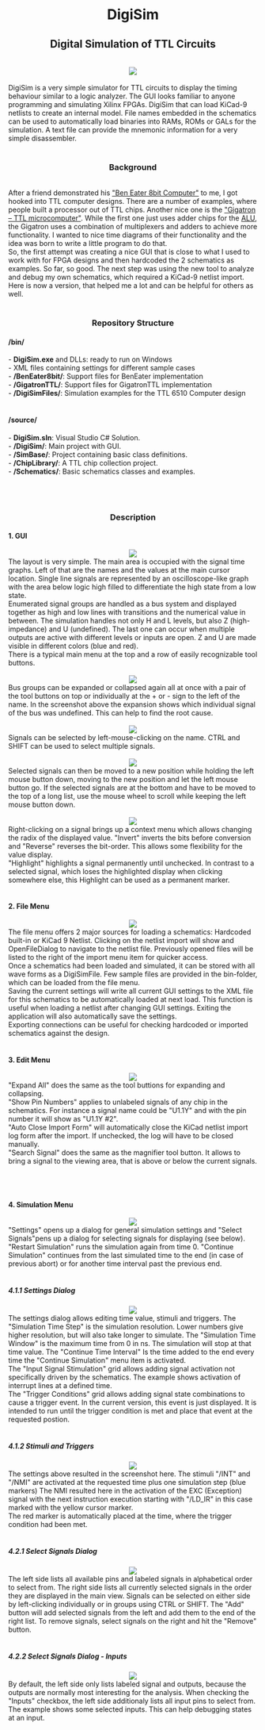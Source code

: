 <h1 style="text-align: center;">DigiSim</h1>
<h2 style="text-align: center;">Digital Simulation of TTL Circuits</h2>
<br>
<div style="text-align: center;">
  <img src="docs/assets/images/mainscreen.png" />
</div>
<br>
DigiSim is a very simple simulator for TTL circuits to display the timing behaviour similar to a logic analyzer. The GUI looks familiar to anyone programming and simulating Xilinx FPGAs. DigiSim that can load KiCad-9 netlists to create an internal model. File names embedded in the schematics can be used to automatically load binaries into RAMs, ROMs or GALs for the simulation. A text file can provide the mnemonic information for a very simple disassembler.
<br><br>
<h3 style="text-align: center;">Background</h3>
<br>
After a friend demonstrated his <a href="https://eater.net/8bit/">"Ben Eater 8bit Computer"</a> to me, I got hooked into TTL computer designs. There are a number of examples, where people built a processor out of TTL chips. Another nice one is the <a href="https://gigatron.io/">"Gigatron – TTL microcomputer"</a>. While the first one just uses adder chips for the <a href="https://en.wikipedia.org/wiki/Arithmetic_logic_unit">ALU</a>, the Gigatron uses a combination of multiplexers and adders to achieve more functionality. I wanted to nice time diagrams of their functionality and the idea was born to write a little program to do that.
<br>
So, the first attempt was creating a nice GUI that is close to what I used to work with for FPGA designs and then hardcoded the 2 schematics as examples. So far, so good. The next step was using the new tool to analyze and debug my own schematics, which required a KiCad-9 netlist import. Here is now a version, that helped me a lot and can be helpful for others as well.
<br><br>
<h3 style="text-align: center;">Repository Structure</h3>
<h4><b>/bin/</b></h4>
    - <b>DigiSim.exe</b> and DLLs: ready to run on Windows <br>
    - XML files containing settings for different sample cases<br>
    - <b>/BenEater8bit/</b>: Support files for BenEater implementation<br>
    - <b>/GigatronTTL/</b>: Support files for GigatronTTL implementation<br>
    - <b>/DigiSimFiles/</b>: Simulation examples for the TTL 6510 Computer design<br>
<br>
<h4><b>/source/</b></h4>
    - <b>DigiSim.sln</b>: Visual Studio C# Solution.<br>
    - <b>/DigiSim/</b>: Main project with GUI.<br>
    - <b>/SimBase/</b>: Project containing basic class definitions.<br>
    - <b>/ChipLibrary/</b>: A TTL chip collection project.<br>
    - <b>/Schematics/</b>: Basic schematics classes and examples.<br>
<br>
<br><br>
<h3 style="text-align: center;">Description</h3>
<h4>1. GUI</h4>
<div style="text-align: center;">
  <img src="docs/assets/images/zz_uu.png"/>
</div>
The layout is very simple. The main area is occupied with the signal time graphs. Left of that are the names and the values at the main cursor location. Single line signals are represented by an oscilloscope-like graph with the area below logic high filled to differentiate the high state from a low state.<br>
Enumerated signal groups are handled as a bus system and displayed together as high and low lines with transitions and the numerical value in between. The simulation handles not only H and L levels, but also Z (high-impedance) and U (undefined). The last one can occur when multiple outputs are active with different levels or inputs are open. Z and U are made visible in different colors (blue and red).<br>
There is a typical main menu at the top and a row of easily recognizable tool buttons.<br><br>
<div style="text-align: center;">
  <img src="docs/assets/images/expanded.png"/>
</div>
Bus groups can be expanded or collapsed again all at once with a pair of the tool buttons on top or individually at the + or - sign to the left of the name. In the screenshot above the expansion shows which individual signal of the bus was undefined. This can help to find the root cause.<br><br>
<div style="text-align: center;">
  <img src="docs/assets/images/selected.png"/>
</div>
Signals can be selected by left-mouse-clicking on the name. CTRL and SHIFT can be used to select multiple signals. 
<br><br>
<div style="text-align: center;">
  <img src="docs/assets/images/moved.png"/>
</div>
Selected signals can then be moved to a new position while holding the left mouse button down, moving to the new position and let the left mouse button go. If the selected signals are at the bottom and have to be moved to the top of a long list, use the mouse wheel to scroll while keeping the left mouse button down.
<br><br>
<div style="text-align: center;">
  <img src="docs/assets/images/context_menu.png"/>
</div>
Right-clicking on a signal brings up a context menu which allows changing the radix of the displayed value. "Invert" inverts the bits before conversion and "Reverse" reverses the bit-order. This allows some flexibility for the value display.<br>
"Highlight" highlights a signal permanently until unchecked. In contrast to a selected signal, which loses the highlighted display when clicking somewhere else, this Highlight can be used as a permanent marker. 
<br><br>
<h4>2. File Menu</h4>
<div style="text-align: center;">
  <img src="docs/assets/images/file_menu_built_in.png" />
</div>
The file menu offers 2 major sources for loading a schematics: Hardcoded built-in or KiCad 9 Netlist. Clicking on the netlist import will show and OpenFileDialog to navigate to the netlist file. Previously opened files will be listed to the right of the import menu item for quicker access.<br>
Once a schematics had been loaded and simulated, it can be stored with all wave forms as a DigiSimFile. Few sample files are provided in the bin-folder, which can be loaded from the file menu.<br>
Saving the current settings will write all current GUI settings to the XML file for this schematics to be automatically loaded at next load. This function is useful when loading a netlist after changing GUI settings.
Exiting the application will also automatically save the settings.<br>
Exporting connections can be useful for checking hardcoded or imported schematics against the design.
<br><br>
<h4>3. Edit Menu</h4>
<div style="text-align: center;">
  <img src="docs/assets/images/edit_menu.png" />
</div>
"Expand All" does the same as the tool buttions for expanding and collapsing. <br>
"Show Pin Numbers" applies to unlabeled signals of any chip in the schematics. For instance a signal name could be "U1.1Y" and with the pin number it will show as "U1.1Y #2".<br>
"Auto Close Import Form" will automatically close the KiCad netlist import log form after the import. If unchecked, the log will have to be closed manually.<br>
"Search Signal" does the same as the magnifier tool button. It allows to bring a signal to the viewing area, that is above or below the current signals.<br><br>
<br><br>
<h4>4. Simulation Menu</h4>
<div style="text-align: center;">
  <img src="docs/assets/images/simulation_menu.png" />
</div>
"Settings" opens up a dialog for general simulation settings and "Select Signals"pens up a dialog for selecting signals for displaying (see below).
"Restart Simulation" runs the simulation again from time 0. "Continue Simulation" continues from the last simulated time to the end (in case of previous abort) or for another time interval past the previous end.
<br><br>
<h5>4.1.1 Settings Dialog</h5>
<div style="text-align: center;">
  <img src="docs/assets/images/settings.png"/>
</div>
The settings dialog allows editing time value, stimuli and triggers. The "Simulation Time Step" is the simulation resolution. Lower numbers give higher resolution, but will also take longer to simulate. The "Simulation Time Window" is the maximum time from 0 in ns. The simulation will stop at that time value. The "Continue Time Interval" Is the time added to the end every time the "Continue Simulation" menu item is activated. <br>
The "Input Signal Stimulation" grid allows adding signal activation not specifically driven by the schematics. The example shows activation of interrupt lines at a defined time.<br>
The "Trigger Conditions" grid allows adding signal state combinations to cause a trigger event. In the current version, this event is just displayed. It is intended to run until the trigger condition is met and place that event at the requested postion.
<br><br>
<h5>4.1.2 Stimuli and Triggers</h5>
<div style="text-align: center;">
  <img src="docs/assets/images/stimuli_trigger.png"/>
</div>
The settings above resulted in the screenshot here. The stimuli "/INT" and "/NMI" are activated at the requested time plus one simulation step (blue markers) The NMI resulted here in the activation of the EXC (Exception) signal with the next instruction execution starting with "/LD_IR" in this case marked with the yellow cursor marker.<br>
The red marker is automatically placed at the time, where the trigger condition had been met.
<br><br>
<h5>4.2.1 Select Signals Dialog</h5>
<div style="text-align: center;">
  <img src="docs/assets/images/signal_select1.png"/>
</div>
The left side lists all available pins and labeled signals in alphabetical order to select from. The right side lists all currently selected signals in the order they are displayed in the main view. Signals can be selected on either side by left-clicking individually or in groups using CTRL or SHIFT. The "Add" button will add selected signals from the left and add them to the end of the right list. To remove signals, select signals on the right and hit the "Remove" button.
<br><br>
<h5>4.2.2 Select Signals Dialog - Inputs</h5>
<div style="text-align: center;">
  <img src="docs/assets/images/signal_select2.png"/>
</div>
By default, the left side only lists labeled signal and outputs, because the outputs are normally most interesting for the analysis. When checking the "Inputs" checkbox, the left side additionaly lists all input pins to select from. The example shows some selected inputs. This can help debugging states at an input. 
